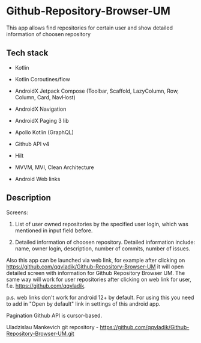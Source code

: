 # Github-Repository-Browser-UM
This app allows find repositories for certain user and show detailed information of choosen repository

## Tech stack

- Kotlin
- Kotlin Coroutines/flow

- AndroidX Jetpack Compose (Toolbar, Scaffold, LazyColumn, Row, Column, Card, NavHost)
- AndroidX Navigation
- AndroidX Paging 3 lib

- Apollo Kotlin (GraphQL)
- Github API v4
- Hilt
- MVVM, MVI, Clean Architecture

- Android Web links

## Description
Screens: 

1. List of user owned repositories by the specified user login, which was mentioned in input field before.

2. Detailed information of choosen repository. Detailed information include: name, owner login, description, number of commits, number of issues.

Also this app can be launched via web link, for example after clicking on https://github.com/qqvladik/Github-Repository-Browser-UM it will open detailed screen with information for Github Repository Browser UM.
The same way will work for user repositories after clicking on web link for user, f.e. https://github.com/qqvladik.

p.s. web links don't work for android 12+ by default. For using this you need to add in "Open by default" link in settings of this android app.

Pagination Github API is cursor-based.

Uladzislau Mankevich
git repository - https://github.com/qqvladik/Github-Repository-Browser-UM.git
